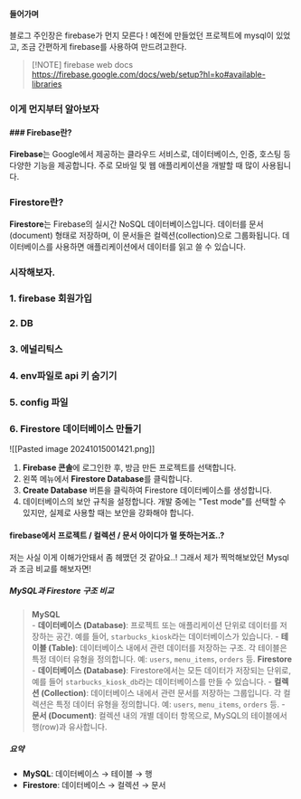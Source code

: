 
#### 들어가며
블로그 주인장은 firebase가 먼지 모른다 ! 
예전에 만들었던 프로젝트에 mysql이 있었고, 조금 간편하게 firebase를 사용하여 만드려고한다.


> [!NOTE] firebase web docs
> https://firebase.google.com/docs/web/setup?hl=ko#available-libraries

### 이게 먼지부터 알아보자
#### ### Firebase란?
**Firebase**는 Google에서 제공하는 클라우드 서비스로, 데이터베이스, 인증, 호스팅 등 다양한 기능을 
제공합니다. 주로 모바일 및 웹 애플리케이션을 개발할 때 많이 사용됩니다.

### Firestore란?
**Firestore**는 Firebase의 실시간 NoSQL 데이터베이스입니다. 데이터를 문서(document) 형태로 저장하며, 이 문서들은 컬렉션(collection)으로 그룹화됩니다. 데이터베이스를 사용하면 애플리케이션에서 데이터를 읽고 쓸 수 있습니다.


### 시작해보자.

### 1. firebase 회원가입
### 2. DB
### 3. 에널리틱스
### 4. env파일로 api 키 숨기기
### 5. config 파일

### 6. Firestore 데이터베이스 만들기
![[Pasted image 20241015001421.png]]
1. **Firebase 콘솔**에 로그인한 후, 방금 만든 프로젝트를 선택합니다.
2. 왼쪽 메뉴에서 **Firestore Database**를 클릭합니다.
3. **Create Database** 버튼을 클릭하여 Firestore 데이터베이스를 생성합니다.
4. 데이터베이스의 보안 규칙을 설정합니다. 개발 중에는 "Test mode"를 선택할 수 있지만, 실제로 사용할 때는 보안을 강화해야 합니다.

#### firebase에서 프로젝트 / 컬렉션 / 문서 아이디가 멀 뜻하는거죠..?
저는 사실 이게 이해가안돼서 좀 헤맸던 것 같아요..!
그래서 제가 찍먹해보았던 Mysql 과 조금 비교를 해보자면!
##### MySQL과 Firestore 구조 비교
> **MySQL**    
    - **데이터베이스 (Database)**: 프로젝트 또는 애플리케이션 단위로 데이터를 저장하는 공간. 예를 들어, `starbucks_kiosk`라는 데이터베이스가 있습니다.
    - **테이블 (Table)**: 데이터베이스 내에서 관련 데이터를 저장하는 구조. 각 테이블은 특정 데이터 유형을 정의합니다. 예: `users`, `menu_items`, `orders` 등.
  > **Firestore**
    - **데이터베이스 (Database)**: Firestore에서는 모든 데이터가 저장되는 단위로, 예를 들어 `starbucks_kiosk_db`라는 데이터베이스를 만들 수 있습니다.
    - **컬렉션 (Collection)**: 데이터베이스 내에서 관련 문서를 저장하는 그룹입니다. 각 컬렉션은 특정 데이터 유형을 정의합니다. 예: `users`, `menu_items`, `orders` 등.
    - **문서 (Document)**: 컬렉션 내의 개별 데이터 항목으로, MySQL의 테이블에서 행(row)과 유사합니다.
##### 요약
- **MySQL**: 데이터베이스 → 테이블 → 행
- **Firestore**: 데이터베이스 → 컬렉션 → 문서
 
